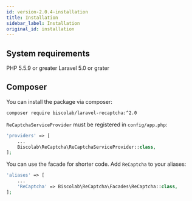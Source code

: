 ```yaml
---
id: version-2.0.4-installation
title: Installation
sidebar_label: Installation
original_id: installation
---
```


## System requirements

PHP 5.5.9 or greater
Laravel 5.0 or grater

## Composer

You can install the package via composer:
```sh
composer require biscolab/laravel-recaptcha:^2.0
```
`ReCaptchaServiceProvider` must be registered in `config/app.php`:
```php
'providers' => [
    ...
    Biscolab\ReCaptcha\ReCaptchaServiceProvider::class,
];
```
You can use the facade for shorter code. Add `ReCaptcha` to your aliases:
```php
'aliases' => [
    ...
    'ReCaptcha' => Biscolab\ReCaptcha\Facades\ReCaptcha::class,
];
```